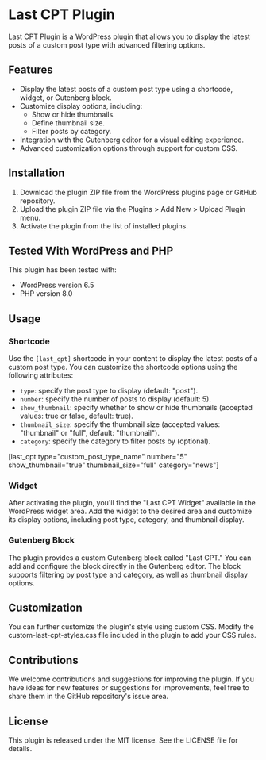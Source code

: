 # Last CPT Plugin

Last CPT Plugin is a WordPress plugin that allows you to display the latest posts of a custom post type with advanced filtering options.

## Features

- Display the latest posts of a custom post type using a shortcode, widget, or Gutenberg block.
- Customize display options, including:
  - Show or hide thumbnails.
  - Define thumbnail size.
  - Filter posts by category.
- Integration with the Gutenberg editor for a visual editing experience.
- Advanced customization options through support for custom CSS.

## Installation

1. Download the plugin ZIP file from the WordPress plugins page or GitHub repository.
2. Upload the plugin ZIP file via the Plugins > Add New > Upload Plugin menu.
3. Activate the plugin from the list of installed plugins.

## Tested With WordPress and PHP

This plugin has been tested with:

- WordPress version 6.5
- PHP version 8.0

## Usage

### Shortcode

Use the `[last_cpt]` shortcode in your content to display the latest posts of a custom post type. You can customize the shortcode options using the following attributes:

- `type`: specify the post type to display (default: "post").
- `number`: specify the number of posts to display (default: 5).
- `show_thumbnail`: specify whether to show or hide thumbnails (accepted values: true or false, default: true).
- `thumbnail_size`: specify the thumbnail size (accepted values: "thumbnail" or "full", default: "thumbnail").
- `category`: specify the category to filter posts by (optional).

[last_cpt type="custom_post_type_name" number="5" show_thumbnail="true" thumbnail_size="full" category="news"]

### Widget
After activating the plugin, you'll find the "Last CPT Widget" available in the WordPress widget area. Add the widget to the desired area and customize its display options, including post type, category, and thumbnail display.

### Gutenberg Block
The plugin provides a custom Gutenberg block called "Last CPT." You can add and configure the block directly in the Gutenberg editor. The block supports filtering by post type and category, as well as thumbnail display options.

## Customization
You can further customize the plugin's style using custom CSS. Modify the custom-last-cpt-styles.css file included in the plugin to add your CSS rules.

## Contributions
We welcome contributions and suggestions for improving the plugin. If you have ideas for new features or suggestions for improvements, feel free to share them in the GitHub repository's issue area.

## License
This plugin is released under the MIT license. See the LICENSE file for details.